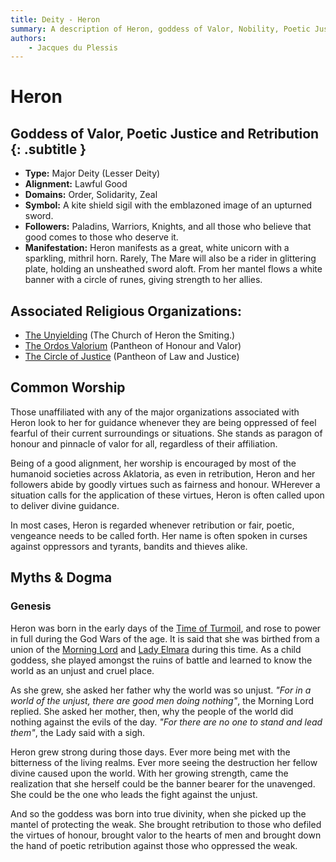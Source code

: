 ```yaml
---
title: Deity - Heron
summary: A description of Heron, goddess of Valor, Nobility, Poetic Justice and Retribution.
authors:
    - Jacques du Plessis
---
```

# Heron
## Goddess of Valor, Poetic Justice and Retribution {: .subtitle }

* **Type:** Major Deity (Lesser Deity)
* **Alignment:** Lawful Good
* **Domains:** Order, Solidarity, Zeal
* **Symbol:** A kite shield sigil with the emblazoned image of an upturned sword.
* **Followers:** Paladins, Warriors, Knights, and all those who believe that good comes to those who deserve it.
* **Manifestation:** Heron manifests as a great, white unicorn with a sparkling, mithril horn.  Rarely, The Mare will also be a rider in glittering plate, holding an unsheathed sword aloft. From her mantel flows a white banner with a circle of runes, giving strength to her allies.

## Associated Religious Organizations:
* [The Unyielding](/religion/organizations/unyielding) (The Church of Heron the Smiting.)
* [The Ordos Valorium](/religion/organizations/ordos_valorium) (Pantheon of Honour and Valor)
* [The Circle of Justice](/religion/organizations/circle_of_justice) (Pantheon of Law and Justice)

## Common Worship
Those unaffiliated with any of the major organizations associated with Heron look to her for guidance whenever they are being oppressed of feel fearful of their current surroundings or situations.  She stands as paragon of honour and pinnacle of valor for all, regardless of their affiliation.

Being of a good alignment, her worship is encouraged by most of the humanoid societies across Aklatoria, as even in retribution, Heron and her followers abide by goodly virtues such as fairness and honour.  WHerever a situation calls for the application of these virtues, Heron is often called upon to deliver divine guidance.

In most cases, Heron is regarded whenever retribution or fair, poetic, vengeance needs to be called forth.  Her name is often spoken in curses against oppressors and tyrants, bandits and thieves alike.

## Myths & Dogma
### Genesis
Heron was born in the early days of the [Time of Turmoil](/history/ages/time_of_turmoil), and rose to power in full during the God Wars of the age.  It is said that she was birthed from a union of the [Morning Lord](/religion/deities/lord_aster) and [Lady Elmara](/religion/deities/elmara) during this time.  As a child goddess, she played amongst the ruins of battle and learned to know the world as an unjust and cruel place.

As she grew, she asked her father why the world was so unjust. _"For in a world of the unjust, there are good men doing nothing"_, the Morning Lord replied.  She asked her mother, then, why the people of the world did nothing against the evils of the day. _"For there are no one to stand and lead them"_, the Lady said with a sigh.

Heron grew strong during those days.  Ever more being met with the bitterness of the living realms.  Ever more seeing the destruction her fellow divine caused upon the world. With her growing strength, came the realization that she herself could be the banner bearer for the unavenged.  She could be the one who leads the fight against the unjust.

And so the goddess was born into true divinity, when she picked up the mantel of protecting the weak.  She brought retribution to those who defiled the virtues of honour, brought valor to the hearts of men and brought down the hand of poetic retribution against those who oppressed the weak.